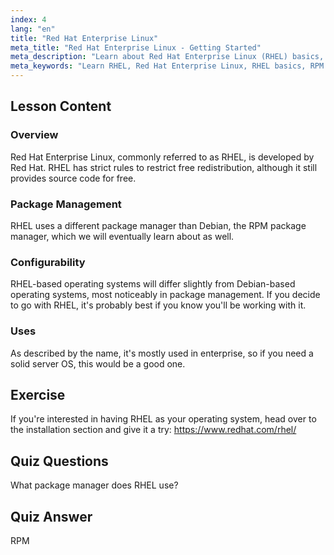 ```yaml
---
index: 4
lang: "en"
title: "Red Hat Enterprise Linux"
meta_title: "Red Hat Enterprise Linux - Getting Started"
meta_description: "Learn about Red Hat Enterprise Linux (RHEL) basics, its RPM package manager, and enterprise uses. Understand RHEL's core differences and benefits."
meta_keywords: "Learn RHEL, Red Hat Enterprise Linux, RHEL basics, RPM package manager, Linux server OS, beginner RHEL, RHEL guide"
---
```


## Lesson Content

### Overview

Red Hat Enterprise Linux, commonly referred to as RHEL, is developed by Red Hat. RHEL has strict rules to restrict free redistribution, although it still provides source code for free.

### Package Management

RHEL uses a different package manager than Debian, the RPM package manager, which we will eventually learn about as well.

### Configurability

RHEL-based operating systems will differ slightly from Debian-based operating systems, most noticeably in package management. If you decide to go with RHEL, it's probably best if you know you'll be working with it.

### Uses

As described by the name, it's mostly used in enterprise, so if you need a solid server OS, this would be a good one.

## Exercise

If you're interested in having RHEL as your operating system, head over to the installation section and give it a try: <https://www.redhat.com/rhel/>

## Quiz Questions

What package manager does RHEL use?

## Quiz Answer

RPM
